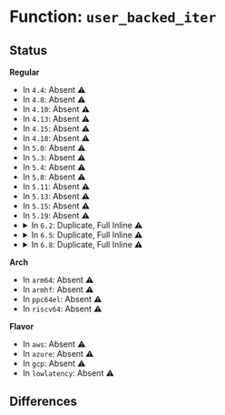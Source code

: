 # Function: <code>user_backed_iter</code>

## Status
<b>Regular</b>
<ul>
<li>
In <code>4.4</code>: Absent ⚠️
</li>
<li>
In <code>4.8</code>: Absent ⚠️
</li>
<li>
In <code>4.10</code>: Absent ⚠️
</li>
<li>
In <code>4.13</code>: Absent ⚠️
</li>
<li>
In <code>4.15</code>: Absent ⚠️
</li>
<li>
In <code>4.18</code>: Absent ⚠️
</li>
<li>
In <code>5.0</code>: Absent ⚠️
</li>
<li>
In <code>5.3</code>: Absent ⚠️
</li>
<li>
In <code>5.4</code>: Absent ⚠️
</li>
<li>
In <code>5.8</code>: Absent ⚠️
</li>
<li>
In <code>5.11</code>: Absent ⚠️
</li>
<li>
In <code>5.13</code>: Absent ⚠️
</li>
<li>
In <code>5.15</code>: Absent ⚠️
</li>
<li>
In <code>5.19</code>: Absent ⚠️
</li>
<li>
<details>
<summary>In <code>6.2</code>: Duplicate, Full Inline ⚠️</summary>

**Collision:** Static Duplication

**Inline:** Full

**Transformation:** False

**Instances:**

```
In mm/shmem.c (ffffffff8138f306)
Location: include/linux/uio.h:122
Inline: True
Inline callers:
  - mm/shmem.c:shmem_file_read_iter
```
```
In fs/direct-io.c (ffffffff814d8d0b)
Location: include/linux/uio.h:122
Inline: True
Inline callers:
  - fs/direct-io.c:__blockdev_direct_IO
```
```
In fs/iomap/direct-io.c (ffffffff815208a5)
Location: include/linux/uio.h:122
Inline: True
Inline callers:
  - fs/iomap/direct-io.c:__iomap_dio_rw
```
```
In fs/fuse/dev.c (ffffffff8161d620)
Location: include/linux/uio.h:122
Inline: True
Inline callers:
  - fs/fuse/dev.c:fuse_dev_write
  - fs/fuse/dev.c:fuse_dev_read
```
```
In fs/fuse/file.c (ffffffff816265ab)
Location: include/linux/uio.h:122
Inline: True
Inline callers:
  - fs/fuse/file.c:fuse_direct_io
```
```
In block/fops.c (ffffffff8172bc8d)
Location: include/linux/uio.h:122
Inline: True
Inline callers:
  - block/fops.c:__blkdev_direct_IO_async
  - block/fops.c:__blkdev_direct_IO
  - block/fops.c:__blkdev_direct_IO_simple
```
```
In lib/iov_iter.c (ffffffff817d2990)
Location: include/linux/uio.h:122
Inline: True
Inline callers:
  - lib/iov_iter.c:__iov_iter_get_pages_alloc
  - lib/iov_iter.c:_copy_from_iter
  - lib/iov_iter.c:_copy_mc_to_iter
  - lib/iov_iter.c:_copy_to_iter
```
</details>
</li>
<li>
<details>
<summary>In <code>6.5</code>: Duplicate, Full Inline ⚠️</summary>

**Collision:** Static Duplication

**Inline:** Full

**Transformation:** False

**Instances:**

```
In mm/shmem.c (ffffffff813c0516)
Location: include/linux/uio.h:144
Inline: True
Inline callers:
  - mm/shmem.c:shmem_file_read_iter
```
```
In fs/direct-io.c (ffffffff81511a8e)
Location: include/linux/uio.h:144
Inline: True
Inline callers:
  - fs/direct-io.c:__blockdev_direct_IO
  - fs/direct-io.c:__blockdev_direct_IO
```
```
In fs/iomap/direct-io.c (ffffffff81558896)
Location: include/linux/uio.h:144
Inline: True
Inline callers:
  - fs/iomap/direct-io.c:__iomap_dio_rw
```
```
In fs/fuse/dev.c (ffffffff8165575c)
Location: include/linux/uio.h:144
Inline: True
Inline callers:
  - fs/fuse/dev.c:fuse_dev_write
  - fs/fuse/dev.c:fuse_dev_read
```
```
In fs/fuse/file.c (ffffffff8165e991)
Location: include/linux/uio.h:144
Inline: True
Inline callers:
  - fs/fuse/file.c:fuse_direct_io
```
```
In block/fops.c (ffffffff81767d8a)
Location: include/linux/uio.h:144
Inline: True
Inline callers:
  - block/fops.c:__blkdev_direct_IO_async
  - block/fops.c:__blkdev_direct_IO_simple
```
```
In block/bio.c (ffffffff8176bc13)
Location: include/linux/uio.h:144
Inline: True
Inline callers:
  - block/bio.c:bio_iov_iter_get_pages
```
```
In block/blk-map.c (ffffffff817789cc)
Location: include/linux/uio.h:144
Inline: True
Inline callers:
  - block/blk-map.c:blk_rq_map_user_iov
  - block/blk-map.c:bio_map_user_iov
```
```
In lib/iov_iter.c (ffffffff818144cf)
Location: include/linux/uio.h:144
Inline: True
Inline callers:
  - lib/iov_iter.c:iov_iter_extract_pages
  - lib/iov_iter.c:__iov_iter_get_pages_alloc
  - lib/iov_iter.c:_copy_from_iter
  - lib/iov_iter.c:_copy_mc_to_iter
  - lib/iov_iter.c:_copy_to_iter
```
</details>
</li>
<li>
<details>
<summary>In <code>6.8</code>: Duplicate, Full Inline ⚠️</summary>

**Collision:** Static Duplication

**Inline:** Full

**Transformation:** False

**Instances:**

```
In mm/shmem.c (ffffffff813eb0be)
Location: include/linux/uio.h:139
Inline: True
Inline callers:
  - mm/shmem.c:shmem_file_read_iter
```
```
In fs/direct-io.c (ffffffff81545f39)
Location: include/linux/uio.h:139
Inline: True
Inline callers:
  - fs/direct-io.c:__blockdev_direct_IO
  - fs/direct-io.c:__blockdev_direct_IO
```
```
In fs/iomap/direct-io.c (ffffffff8158efcd)
Location: include/linux/uio.h:139
Inline: True
Inline callers:
  - fs/iomap/direct-io.c:__iomap_dio_rw
```
```
In fs/fuse/dev.c (ffffffff8168e4c8)
Location: include/linux/uio.h:139
Inline: True
Inline callers:
  - fs/fuse/dev.c:fuse_dev_write
  - fs/fuse/dev.c:fuse_dev_read
```
```
In fs/fuse/file.c (ffffffff816983e1)
Location: include/linux/uio.h:139
Inline: True
Inline callers:
  - fs/fuse/file.c:fuse_direct_io
```
```
In block/fops.c (ffffffff817a99e4)
Location: include/linux/uio.h:139
Inline: True
Inline callers:
  - block/fops.c:__blkdev_direct_IO_async
  - block/fops.c:__blkdev_direct_IO_simple
```
```
In block/bio.c (ffffffff817ae0b2)
Location: include/linux/uio.h:139
Inline: True
Inline callers:
  - block/bio.c:bio_iov_iter_get_pages
```
```
In block/blk-map.c (ffffffff817bad9e)
Location: include/linux/uio.h:139
Inline: True
Inline callers:
  - block/blk-map.c:blk_rq_map_user_iov
  - block/blk-map.c:bio_map_user_iov
```
```
In lib/iov_iter.c (ffffffff818594ca)
Location: include/linux/uio.h:139
Inline: True
Inline callers:
  - lib/iov_iter.c:iov_iter_extract_pages
  - lib/iov_iter.c:__iov_iter_get_pages_alloc
  - lib/iov_iter.c:_copy_from_iter
  - lib/iov_iter.c:_copy_mc_to_iter
  - lib/iov_iter.c:_copy_to_iter
```
</details>
</li>
</ul>
<b>Arch</b>
<ul>
<li>
In <code>arm64</code>: Absent ⚠️
</li>
<li>
In <code>armhf</code>: Absent ⚠️
</li>
<li>
In <code>ppc64el</code>: Absent ⚠️
</li>
<li>
In <code>riscv64</code>: Absent ⚠️
</li>
</ul>
<b>Flavor</b>
<ul>
<li>
In <code>aws</code>: Absent ⚠️
</li>
<li>
In <code>azure</code>: Absent ⚠️
</li>
<li>
In <code>gcp</code>: Absent ⚠️
</li>
<li>
In <code>lowlatency</code>: Absent ⚠️
</li>
</ul>

## Differences
